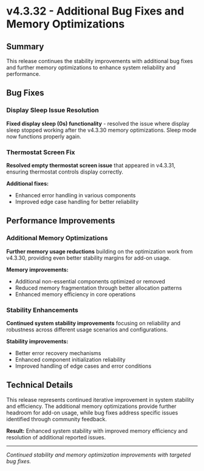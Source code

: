 # v4.3.32 - Additional Bug Fixes and Memory Optimizations

## Summary

This release continues the stability improvements with additional bug fixes
and further memory optimizations to enhance system reliability and performance.

## Bug Fixes

### Display Sleep Issue Resolution
**Fixed display sleep (0s) functionality** - resolved the issue where display sleep stopped working after the v4.3.30 memory optimizations.
Sleep mode now functions properly again.

### Thermostat Screen Fix
**Resolved empty thermostat screen issue** that appeared in v4.3.31, ensuring thermostat controls display correctly.

**Additional fixes:**
- Enhanced error handling in various components
- Improved edge case handling for better reliability

## Performance Improvements

### Additional Memory Optimizations

**Further memory usage reductions** building on the optimization work from v4.3.30,
providing even better stability margins for add-on usage.

**Memory improvements:**
- Additional non-essential components optimized or removed
- Reduced memory fragmentation through better allocation patterns
- Enhanced memory efficiency in core operations

### Stability Enhancements

**Continued system stability improvements** focusing on reliability and robustness
across different usage scenarios and configurations.

**Stability improvements:**
- Better error recovery mechanisms
- Enhanced component initialization reliability
- Improved handling of edge cases and error conditions

## Technical Details

This release represents continued iterative improvement in system stability and efficiency.
The additional memory optimizations provide further headroom for add-on usage,
while bug fixes address specific issues identified through community feedback.

**Result:** Enhanced system stability with improved memory efficiency
and resolution of additional reported issues.

---

*Continued stability and memory optimization improvements with targeted bug fixes.*

